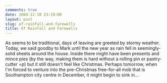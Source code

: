 ```yaml
---
comments: true
date: 2004-12-18 23:19:00
layout: post
slug: of-rainfall-and-farewells
title: Of Rainfall and Farewells
---
```


As seems to be traditional, days of leaving are greeted by stormy weather.  Today, we said goodby to Mark until the new year as rain fell in seemingly-solid sheets around the house.  Inside there might have been presents and mince pies (by the way, making them is hard without a rolling pin or pastry-cutter =p) but it still doesn't feel like Christmas.  Perhaps tomorrow, when I'm forced to venture into the pre-Christmas free-for-all mob that is Southampton city centre in December, it might begin to sink in...
